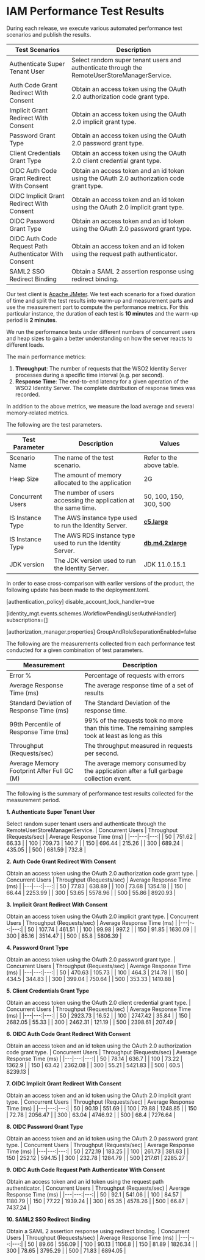 # IAM Performance Test Results

During each release, we execute various automated performance test scenarios and publish the results.

| Test Scenarios | Description |
| --- | --- |
| Authenticate Super Tenant User | Select random super tenant users and authenticate through the RemoteUserStoreManagerService. |
| Auth Code Grant Redirect With Consent | Obtain an access token using the OAuth 2.0 authorization code grant type. |
| Implicit Grant Redirect With Consent | Obtain an access token using the OAuth 2.0 implicit grant type. |
| Password Grant Type | Obtain an access token using the OAuth 2.0 password grant type. |
| Client Credentials Grant Type | Obtain an access token using the OAuth 2.0 client credential grant type. |
| OIDC Auth Code Grant Redirect With Consent | Obtain an access token and an id token using the OAuth 2.0 authorization code grant type. |
| OIDC Implicit Grant Redirect With Consent | Obtain an access token and an id token using the OAuth 2.0 implicit grant type. |
| OIDC Password Grant Type | Obtain an access token and an id token using the OAuth 2.0 password grant type. |
| OIDC Auth Code Request Path Authenticator With Consent | Obtain an access token and an id token using the request path authenticator. |
| SAML2 SSO Redirect Binding | Obtain a SAML 2 assertion response using redirect binding. |

Our test client is [Apache JMeter](https://jmeter.apache.org/index.html). We test each scenario for a fixed duration of
time and split the test results into warm-up and measurement parts and use the measurement part to compute the
performance metrics. For this particular instance, the duration of each test is **10 minutes** and the warm-up period is **2 minutes**.

We run the performance tests under different numbers of concurrent users and heap sizes to gain a better understanding on how the server reacts to different loads.

The main performance metrics:

1. **Throughput**: The number of requests that the WSO2 Identity Server processes during a specific time interval (e.g. per second).
2. **Response Time**: The end-to-end latency for a given operation of the WSO2 Identity Server. The complete distribution of response times was recorded.

In addition to the above metrics, we measure the load average and several memory-related metrics.

The following are the test parameters.

| Test Parameter | Description | Values |
| --- | --- | --- |
| Scenario Name | The name of the test scenario. | Refer to the above table. |
| Heap Size | The amount of memory allocated to the application | 2G |
| Concurrent Users | The number of users accessing the application at the same time. | 50, 100, 150, 300, 500 |
| IS Instance Type | The AWS instance type used to run the Identity Server. | [**c5.large**](https://aws.amazon.com/ec2/instance-types/) |
| IS Instance Type | The AWS RDS instance type used to run the Identity Server. | [**db.m4.2xlarge**](https://aws.amazon.com/rds/instance-types/) |
| JDK version | The JDK version used to run the Identity Server. | JDK 11.0.15.1  |

In order to ease cross-comparison with earlier versions of the product, the following update has been made to the  deployment.toml.

[authentication_policy]
disable_account_lock_handler=true

[identity_mgt.events.schemes.WorkflowPendingUserAuthnHandler]
subscriptions=[]

[authorization_manager.properties]
GroupAndRoleSeparationEnabled=false

The following are the measurements collected from each performance test conducted for a given combination of
test parameters.

| Measurement | Description |
| --- | --- |
| Error % | Percentage of requests with errors |
| Average Response Time (ms) | The average response time of a set of results |
| Standard Deviation of Response Time (ms) | The Standard Deviation of the response time. |
| 99th Percentile of Response Time (ms) | 99% of the requests took no more than this time. The remaining samples took at least as long as this |
| Throughput (Requests/sec) | The throughput measured in requests per second. |
| Average Memory Footprint After Full GC (M) | The average memory consumed by the application after a full garbage collection event. |

The following is the summary of performance test results collected for the measurement period.



**1. Authenticate Super Tenant User**

Select random super tenant users and authenticate through the RemoteUserStoreManagerService.
|  Concurrent Users | Throughput (Requests/sec) | Average Response Time (ms) |
|---|---:|---:|
|  50 | 751.62 | 66.33 |
|  100 | 709.73 | 140.7 |
|  150 | 696.44 | 215.26 |
|  300 | 689.24 | 435.05 |
|  500 | 681.59 | 732.8 |

**2. Auth Code Grant Redirect With Consent**

Obtain an access token using the OAuth 2.0 authorization code grant type.
|  Concurrent Users | Throughput (Requests/sec) | Average Response Time (ms) |
|---|---:|---:|
|  50 | 77.83 | 638.89 |
|  100 | 73.68 | 1354.18 |
|  150 | 66.44 | 2253.99 |
|  300 | 53.65 | 5578.96 |
|  500 | 55.86 | 8920.93 |

**3. Implicit Grant Redirect With Consent**

Obtain an access token using the OAuth 2.0 implicit grant type.
|  Concurrent Users | Throughput (Requests/sec) | Average Response Time (ms) |
|---|---:|---:|
|  50 | 107.74 | 461.51 |
|  100 | 99.98 | 997.2 |
|  150 | 91.85 | 1630.09 |
|  300 | 85.16 | 3514.47 |
|  500 | 85.8 | 5806.39 |

**4. Password Grant Type**

Obtain an access token using the OAuth 2.0 password grant type.
|  Concurrent Users | Throughput (Requests/sec) | Average Response Time (ms) |
|---|---:|---:|
|  50 | 470.63 | 105.73 |
|  100 | 464.3 | 214.78 |
|  150 | 434.5 | 344.83 |
|  300 | 399.04 | 750.64 |
|  500 | 353.33 | 1410.88 |

**5. Client Credentials Grant Type**

Obtain an access token using the OAuth 2.0 client credential grant type.
|  Concurrent Users | Throughput (Requests/sec) | Average Response Time (ms) |
|---|---:|---:|
|  50 | 2923.73 | 16.52 |
|  100 | 2747.42 | 35.84 |
|  150 | 2682.05 | 55.33 |
|  300 | 2462.31 | 121.19 |
|  500 | 2398.61 | 207.49 |

**6. OIDC Auth Code Grant Redirect With Consent**

Obtain an access token and an id token using the OAuth 2.0 authorization code grant type.
|  Concurrent Users | Throughput (Requests/sec) | Average Response Time (ms) |
|---|---:|---:|
|  50 | 78.14 | 636.7 |
|  100 | 73.22 | 1362.9 |
|  150 | 63.42 | 2362.08 |
|  300 | 55.21 | 5421.83 |
|  500 | 60.5 | 8239.13 |

**7. OIDC Implicit Grant Redirect With Consent**

Obtain an access token and an id token using the OAuth 2.0 implicit grant type.
|  Concurrent Users | Throughput (Requests/sec) | Average Response Time (ms) |
|---|---:|---:|
|  50 | 90.19 | 551.69 |
|  100 | 79.88 | 1248.85 |
|  150 | 72.78 | 2056.47 |
|  300 | 63.04 | 4746.92 |
|  500 | 68.4 | 7276.64 |

**8. OIDC Password Grant Type**

Obtain an access token and an id token using the OAuth 2.0 password grant type.
|  Concurrent Users | Throughput (Requests/sec) | Average Response Time (ms) |
|---|---:|---:|
|  50 | 272.19 | 183.25 |
|  100 | 261.73 | 381.63 |
|  150 | 252.12 | 594.15 |
|  300 | 232.78 | 1284.79 |
|  500 | 217.61 | 2285.27 |

**9. OIDC Auth Code Request Path Authenticator With Consent**

Obtain an access token and an id token using the request path authenticator.
|  Concurrent Users | Throughput (Requests/sec) | Average Response Time (ms) |
|---|---:|---:|
|  50 | 92.1 | 541.06 |
|  100 | 84.57 | 1180.79 |
|  150 | 77.22 | 1939.24 |
|  300 | 65.35 | 4578.26 |
|  500 | 66.87 | 7437.24 |

**10. SAML2 SSO Redirect Binding**

Obtain a SAML 2 assertion response using redirect binding.
|  Concurrent Users | Throughput (Requests/sec) | Average Response Time (ms) |
|---|---:|---:|
|  50 | 89.66 | 556.09 |
|  100 | 90.13 | 1106.8 |
|  150 | 81.89 | 1826.34 |
|  300 | 78.65 | 3795.29 |
|  500 | 71.83 | 6894.05 |
